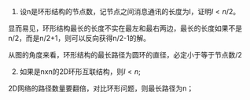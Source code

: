 1. 设n是环形结构的节点数，记节点之间消息通讯的长度为l，证明$l < n/2$。

显而易见，环形结构最长的长度不实在最左和最右两边，最长的长度如果不是n/2，而是n/2+1，则可以反向获得n/2-1的解。

从图的角度来看，环形结构的最长路径为圆环的直径，必定小于等于节点数/2

2. 如果是nxn的2D环形互联结构，则$l < n$;

2D网络的路径数量要翻倍，对比环形问题，则最长路径为n；